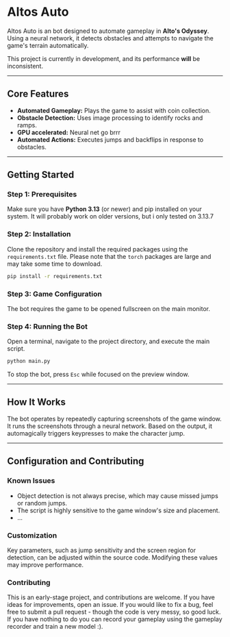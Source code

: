 # Altos Auto

Altos Auto is an bot designed to automate gameplay in **Alto's Odyssey**. Using a neural network, it detects obstacles and attempts to navigate the game's terrain automatically.

This project is currently in development, and its performance __will__ be inconsistent.

-----

## Core Features

  * **Automated Gameplay:** Plays the game to assist with coin collection.
  * **Obstacle Detection:** Uses image processing to identify rocks and ramps.
  * **GPU accelerated:** Neural net go brrr
  * **Automated Actions:** Executes jumps and backflips in response to obstacles.

-----

## Getting Started

### **Step 1: Prerequisites**

Make sure you have **Python 3.13** (or newer) and pip installed on your system. It will probably work on older versions, but i only tested on 3.13.7

### **Step 2: Installation**

Clone the repository and install the required packages using the `requirements.txt` file. Please note that the `torch` packages are large and may take some time to download.

```bash
pip install -r requirements.txt
```

### **Step 3: Game Configuration**

The bot requires the game to be opened fullscreen on the main monitor.

### **Step 4: Running the Bot**

Open a terminal, navigate to the project directory, and execute the main script.

```bash
python main.py
```

To stop the bot, press `Esc` while focused on the preview window.

-----

## How It Works

The bot operates by repeatedly capturing screenshots of the game window. It runs the screenshots through a neural network. Based on the output, it automagically triggers keypresses to make the character jump.

-----

## Configuration and Contributing

### **Known Issues**

  * Object detection is not always precise, which may cause missed jumps or random jumps.
  * The script is highly sensitive to the game window's size and placement.
  * ...

### **Customization**

Key parameters, such as jump sensitivity and the screen region for detection, can be adjusted within the source code. Modifying these values may improve performance.

### **Contributing**

This is an early-stage project, and contributions are welcome. If you have ideas for improvements, open an issue. If you would like to fix a bug, feel free to submit a pull request - though the code is very messy, so good luck. If you have nothing to do you can record your gameplay using the gameplay recorder and train a new model :).
